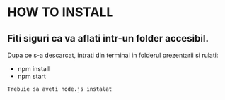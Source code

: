 # HOW TO INSTALL

## Fiti siguri ca va aflati intr-un folder accesibil.

Dupa ce s-a descarcat, intrati din terminal in folderul prezentarii si rulati:
- npm install
- npm start

`Trebuie sa aveti node.js instalat`